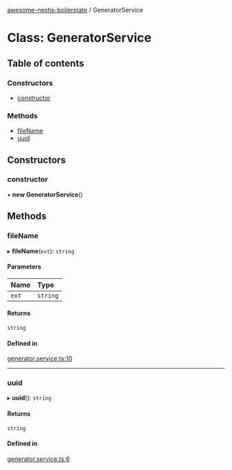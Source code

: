 [awesome-nestjs-boilerplate](../README.md) / GeneratorService

# Class: GeneratorService

## Table of contents

### Constructors

- [constructor](GeneratorService.md#constructor)

### Methods

- [fileName](GeneratorService.md#filename)
- [uuid](GeneratorService.md#uuid)

## Constructors

### constructor

• **new GeneratorService**()

## Methods

### fileName

▸ **fileName**(`ext`): `string`

#### Parameters

| Name | Type |
| :------ | :------ |
| `ext` | `string` |

#### Returns

`string`

#### Defined in

[generator.service.ts:10](https://github.com/klub-deepak/poc_doc_generation_3/blob/afd7f83/src/shared/services/generator.service.ts#L10)

___

### uuid

▸ **uuid**(): `string`

#### Returns

`string`

#### Defined in

[generator.service.ts:6](https://github.com/klub-deepak/poc_doc_generation_3/blob/afd7f83/src/shared/services/generator.service.ts#L6)
